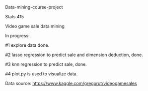Data-mining-course-project

Stats 415

Video game sale data mining

In progress:

#1 explore data done.

#2 lasso regression to predict sale and dimension deduction, done.

#3 knn regression to predict sale, done.

#4 plot.py is used to visualize data.

Data source: https://www.kaggle.com/gregorut/videogamesales
